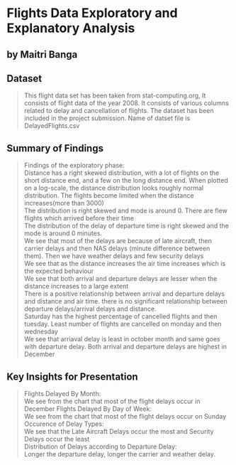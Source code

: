 # Flights Data Exploratory and Explanatory Analysis
## by Maitri Banga


## Dataset

> This flight data set has been taken from stat-computing.org, It consists of flight data of the year 2008. It consists of various columns related to delay and cancellation of flights. The dataset has been included in the project submission. Name of datset file is DelayedFlights.csv


## Summary of Findings

> Findings of the exploratory phase:  
> Distance has a right skewed distribution, with a lot of flights on the short distance end, and a few on the long distance end. When plotted on a log-scale, the distance distribution looks roughly normal distribution. The flights become limited when the distance increases(more than 3000)  
> The distribution is right skewed and mode is around 0. There are flew flights which arrived before their time  
> The distribution of the delay of departure time is right skewed and the mode is around 0 minutes.  
> We see that most of the delays are because of late aircraft, then carrier delays and then NAS delays (minute difference between them). Then we have weather delays and few security delays  
> We see that as the distance increases the air time increases which is the expected behaviour  
> We see that both arrival and departure delays are lesser when the distance increases to a large extent  
> There is a positive relationship between arrival and departure delays and distance and air time. there is no significant relationship between departure delays/arrival delays and distance.  
> Saturday has the highest percentage of cancelled flights and then tuesday. Least number of flights are cancelled on monday and then wednesday  
> We see that arriaval delay is least in october month and same goes with departure delay. Both arrival and departure delays are highest in December  


## Key Insights for Presentation

> Flights Delayed By Month:  
> We see from the chart that most of the flight delays occur in December
> Flights Delayed By Day of Week:  
> We see from the chart that most of the flight delays occur on Sunday  
> Occurence of Delay Types:  
> We see that the Late Aircraft Delays occur the most and Security Delays occur the least  
> Distribution of Delays according to Departure Delay:  
> Longer the departure delay, longer the carrier and weather delay.  
